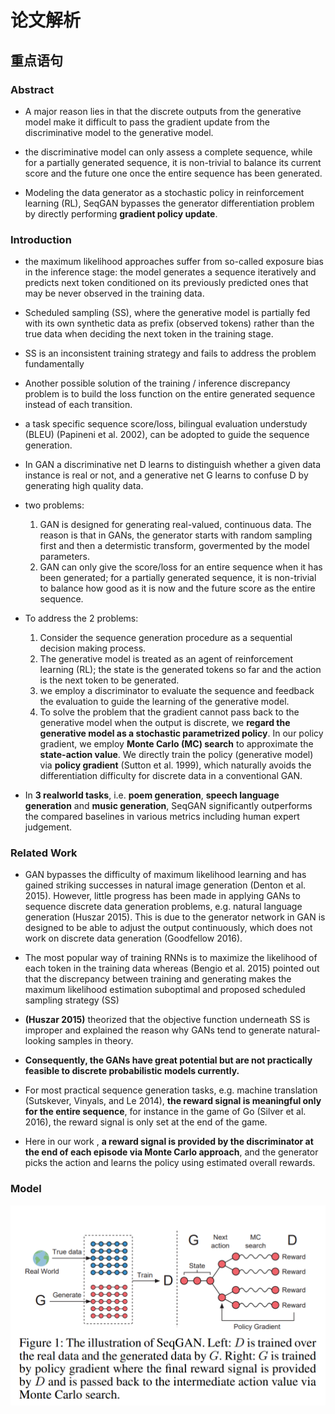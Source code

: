 # 论文解析

## 重点语句

### Abstract

* A major reason lies in that the discrete outputs from the generative model make it difficult to pass the gradient update from the discriminative model to the generative model.

* the discriminative model can only assess a complete sequence, while for a partially generated sequence, it is non-trivial to balance its current score and the future one once the entire sequence has been generated.

* Modeling the data generator as a stochastic policy in reinforcement learning (RL), SeqGAN bypasses the generator differentiation problem by directly performing **gradient policy update**.

### Introduction

* the maximum likelihood approaches suffer from so-called exposure bias in the inference
stage: the model generates a sequence iteratively and predicts next token conditioned on its previously predicted ones
that may be never observed in the training data.

* Scheduled sampling (SS), where the generative model is partially fed with its own synthetic data as prefix (observed tokens) rather than the true data when deciding the next token in the training stage. 

*  SS is an inconsistent training strategy and fails to address the problem fundamentally

* Another possible solution
of the training / inference discrepancy problem is to build
the loss function on the entire generated sequence instead
of each transition.

* a task specific sequence score/loss, bilingual evaluation understudy (BLEU) (Papineni et al. 2002),
can be adopted to guide the sequence generation.

* In GAN a discriminative
net D learns to distinguish whether a given data instance is
real or not, and a generative net G learns to confuse D by generating high quality data.

* two problems:
    1.  GAN is designed for generating real-valued, continuous data.
    The reason is that in GANs, the generator starts with random sampling first and then a determistic
transform, govermented by the model parameters.
    2.  GAN can only give the score/loss for
an entire sequence when it has been generated; for a partially
generated sequence, it is non-trivial to balance how good as
it is now and the future score as the entire sequence.

* To address the 2 problems:
    1. Consider the sequence generation procedure as a sequential decision making process.
    2. The generative model is treated as an agent of reinforcement learning (RL); the state is the generated tokens so far and the action is the next token to be generated.
    3. we employ a discriminator to
evaluate the sequence and feedback the evaluation to guide
the learning of the generative model.
    4. To solve the problem
that the gradient cannot pass back to the generative model
when the output is discrete, we **regard the generative model
as a stochastic parametrized policy**. In our policy gradient,
we employ **Monte Carlo (MC) search** to approximate the
**state-action value**. We directly train the policy (generative
model) via **policy gradient** (Sutton et al. 1999), which naturally avoids the differentiation difficulty for discrete data in a conventional GAN.

*  In **3 realworld tasks**, i.e. **poem generation**, **speech language generation** and **music generation**, SeqGAN significantly outperforms the compared baselines in various metrics including
human expert judgement.

### Related Work

* GAN bypasses the difficulty of maximum likelihood learning and has gained striking successes in natural image generation (Denton et al. 2015). However, little progress has
been made in applying GANs to sequence discrete data generation problems, e.g. natural language generation (Huszar 2015). This is due to the generator network in GAN is designed to be able to adjust the output continuously, which
does not work on discrete data generation (Goodfellow
2016).

* The most popular way of training RNNs is to maximize the likelihood of
each token in the training data whereas (Bengio et al. 2015)
pointed out that the discrepancy between training and generating makes the maximum likelihood estimation suboptimal and proposed scheduled sampling strategy (SS)

* **(Huszar 2015)** theorized that the objective function underneath SS is improper and explained the reason why GANs tend to generate natural-looking samples in theory.

* **Consequently, the GANs have great potential but are not practically feasible to discrete probabilistic models currently.**

* For most practical sequence generation tasks, e.g. machine translation (Sutskever,
Vinyals, and Le 2014), **the reward signal is meaningful only
for the entire sequence**, for instance in the game of Go (Silver et al. 2016), the reward signal is only set at the end of the
game. 

*  Here in our work , **a reward signal is provided by
the discriminator at the end of each episode via Monte Carlo
approach**, and the generator picks the action and learns the
policy using estimated overall rewards.

### Model

![SeqGAN](https://github.com/shuaishuaij/Readings/blob/master/NLP-GAN-%E5%AF%B9%E6%8A%97%E8%AE%AD%E7%BB%83/SeqGAN/pics/seqGAN1.PNG)